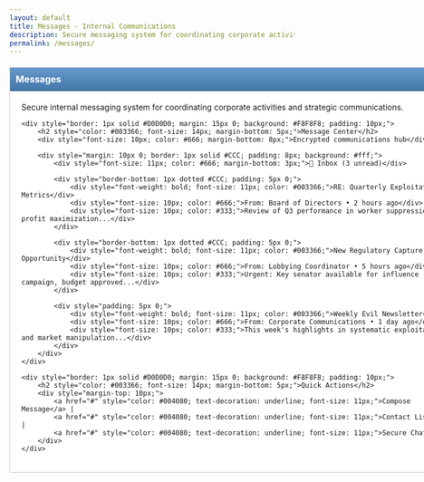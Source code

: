 ```yaml
---
layout: default
title: Messages - Internal Communications
description: Secure messaging system for coordinating corporate activities
permalink: /messages/
---
```


<div style="width: 760px; margin: 20px auto; background: #fff; border: 1px solid #CCC; padding: 20px;">
    <div style="background: linear-gradient(#6699CC, #4477AA); color: #fff; padding: 10px; font-weight: bold; font-size: 16px; border-bottom: 1px solid #003366; margin: -20px -20px 20px -20px;">Messages</div>
    <p>Secure internal messaging system for coordinating corporate activities and strategic communications.</p>
    
    <div style="border: 1px solid #D0D0D0; margin: 15px 0; background: #F8F8F8; padding: 10px;">
        <h2 style="color: #003366; font-size: 14px; margin-bottom: 5px;">Message Center</h2>
        <div style="font-size: 10px; color: #666; margin-bottom: 8px;">Encrypted communications hub</div>
        
        <div style="margin: 10px 0; border: 1px solid #CCC; padding: 8px; background: #fff;">
            <div style="font-size: 11px; color: #666; margin-bottom: 3px;">📧 Inbox (3 unread)</div>
            
            <div style="border-bottom: 1px dotted #CCC; padding: 5px 0;">
                <div style="font-weight: bold; font-size: 11px; color: #003366;">RE: Quarterly Exploitation Metrics</div>
                <div style="font-size: 10px; color: #666;">From: Board of Directors • 2 hours ago</div>
                <div style="font-size: 10px; color: #333;">Review of Q3 performance in worker suppression and profit maximization...</div>
            </div>
            
            <div style="border-bottom: 1px dotted #CCC; padding: 5px 0;">
                <div style="font-weight: bold; font-size: 11px; color: #003366;">New Regulatory Capture Opportunity</div>
                <div style="font-size: 10px; color: #666;">From: Lobbying Coordinator • 5 hours ago</div>
                <div style="font-size: 10px; color: #333;">Urgent: Key senator available for influence campaign, budget approved...</div>
            </div>
            
            <div style="padding: 5px 0;">
                <div style="font-weight: bold; font-size: 11px; color: #003366;">Weekly Evil Newsletter</div>
                <div style="font-size: 10px; color: #666;">From: Corporate Communications • 1 day ago</div>
                <div style="font-size: 10px; color: #333;">This week's highlights in systematic exploitation and market manipulation...</div>
            </div>
        </div>
    </div>
    
    <div style="border: 1px solid #D0D0D0; margin: 15px 0; background: #F8F8F8; padding: 10px;">
        <h2 style="color: #003366; font-size: 14px; margin-bottom: 5px;">Quick Actions</h2>
        <div style="margin-top: 10px;">
            <a href="#" style="color: #004080; text-decoration: underline; font-size: 11px;">Compose Message</a> |
            <a href="#" style="color: #004080; text-decoration: underline; font-size: 11px;">Contact List</a> |
            <a href="#" style="color: #004080; text-decoration: underline; font-size: 11px;">Secure Chat</a>
        </div>
    </div>
</div>
